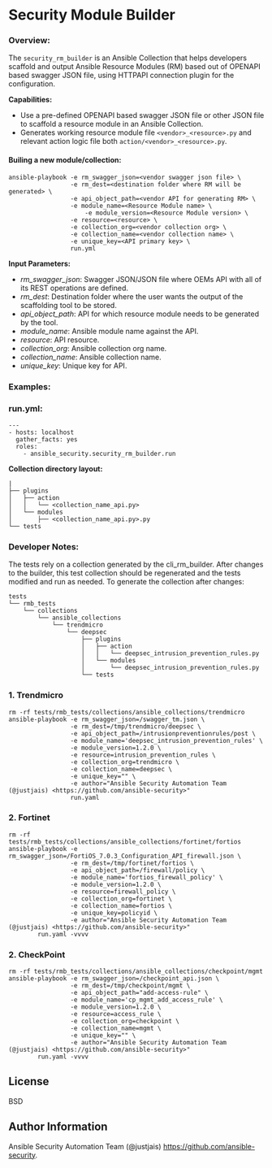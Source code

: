 Security Module Builder
=======================

### Overview:

The `security_rm_builder` is an Ansible Collection that helps developers scaffold and output Ansible Resource Modules (RM) based out of OPENAPI based swagger JSON file, using HTTPAPI connection plugin for the configuration.

**Capabilities:**

- Use a pre-defined OPENAPI based swagger JSON file or other JSON file to scaffold a resource module in an Ansible Collection.
- Generates working resource module file `<vendor>_<resource>.py` and relevant action logic file both `action/<vendor>_<resource>.py`.

#### Builing a new module/collection:
```
ansible-playbook -e rm_swagger_json=<vendor swagger json file> \
                 -e rm_dest=<destination folder where RM will be generated> \
                 -e api_object_path=<vendor API for generating RM> \
                 -e module_name=<Resource Module name> \
		             -e module_version=<Resource Module version> \
                 -e resource=<resource> \
                 -e collection_org=<vendor collection org> \
                 -e collection_name=<vendor collection name> \
                 -e unique_key=<API primary key> \
                 run.yml
```

**Input Parameters:**

- *rm_swagger_json*: Swagger JSON/JSON file where OEMs API with all of its REST operations are defined.
- *rm_dest*: Destination folder where the user wants the output of the scaffolding tool to be stored.
- *api_object_path*: API for which resource module needs to be generated by the tool.
- *module_name*: Ansible module name against the API.
- *resource*: API resource.
- *collection_org*: Ansible collection org name.
- *collection_name*: Ansible collection name.
- *unique_key*: Unique key for API.


### Examples:

### run.yml:

```
---
- hosts: localhost
  gather_facts: yes
  roles:
    - ansible_security.security_rm_builder.run
```

**Collection directory layout:**

```
|
├── plugins
│   ├── action
│   │   └── <collection_name_api.py>
│   └── modules
│       ├── <collection_name_api.py>.py
└── tests
```

### Developer Notes:

The tests rely on a collection generated by the cli_rm_builder.
After changes to the builder, this test collection should be regenerated and the tests modified and run as needed.
To generate the collection after changes:

```
tests
└── rmb_tests
    └── collections
        └── ansible_collections
            └── trendmicro
                └── deepsec
                    ├── plugins
                    │   ├── action
                    │   │   └── deepsec_intrusion_prevention_rules.py
                    │   └── modules
                    │       └── deepsec_intrusion_prevention_rules.py
                    └── tests
```

### 1. Trendmicro
```
rm -rf tests/rmb_tests/collections/ansible_collections/trendmicro
ansible-playbook -e rm_swagger_json=/swagger_tm.json \
                 -e rm_dest=/tmp/trendmicro/deepsec \
                 -e api_object_path=/intrusionpreventionrules/post \
                 -e module_name='deepsec_intrusion_prevention_rules' \
                 -e module_version=1.2.0 \
                 -e resource=intrusion_prevention_rules \
                 -e collection_org=trendmicro \
                 -e collection_name=deepsec \
                 -e unique_key="" \
                 -e author="Ansible Security Automation Team (@justjais) <https://github.com/ansible-security>"
                 run.yaml
```

### 2. Fortinet
```
rm -rf tests/rmb_tests/collections/ansible_collections/fortinet/fortios
ansible-playbook -e rm_swagger_json=/FortiOS_7.0.3_Configuration_API_firewall.json \
                 -e rm_dest=/tmp/fortinet/fortios \
                 -e api_object_path=/firewall/policy \
                 -e module_name='fortios_firewall_policy' \
                 -e module_version=1.2.0 \
                 -e resource=firewall_policy \
                 -e collection_org=fortinet \
                 -e collection_name=fortios \
                 -e unique_key=policyid \
                 -e author="Ansible Security Automation Team (@justjais) <https://github.com/ansible-security>"
		run.yaml -vvvv
```

### 2. CheckPoint
```
rm -rf tests/rmb_tests/collections/ansible_collections/checkpoint/mgmt
ansible-playbook -e rm_swagger_json=/checkpoint_api.json \
                 -e rm_dest=/tmp/checkpoint/mgmt \
                 -e api_object_path="add-access-rule" \
                 -e module_name='cp_mgmt_add_access_rule' \
                 -e module_version=1.2.0 \
                 -e resource=access_rule \
                 -e collection_org=checkpoint \
                 -e collection_name=mgmt \
                 -e unique_key="" \
                 -e author="Ansible Security Automation Team (@justjais) <https://github.com/ansible-security>"
		run.yaml -vvvv
```

License
-------

BSD

Author Information
------------------

Ansible Security Automation Team (@justjais) <https://github.com/ansible-security>.
